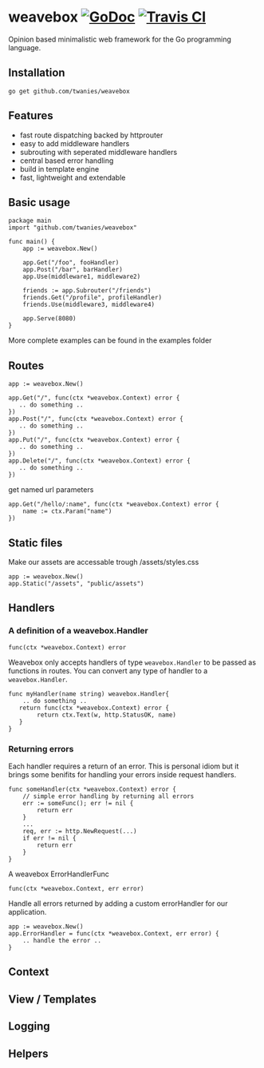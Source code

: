 # weavebox [![GoDoc](https://godoc.org/github.com/twanies/weavebox?status.svg)](https://godoc.org/github.com/twanies/weavebox) [![Travis CI](https://travis-ci.org/twanies/weavebox.svg?branch=master)](https://travis-ci.org/twanies/weavebox)
Opinion based minimalistic web framework for the Go programming language.

## Installation
`go get github.com/twanies/weavebox`

## Features
- fast route dispatching backed by httprouter
- easy to add middleware handlers
- subrouting with seperated middleware handlers
- central based error handling
- build in template engine
- fast, lightweight and extendable

## Basic usage
    package main
    import "github.com/twanies/weavebox"

    func main() {
        app := weavebox.New()

        app.Get("/foo", fooHandler)
        app.Post("/bar", barHandler)
        app.Use(middleware1, middleware2)

        friends := app.Subrouter("/friends")
        friends.Get("/profile", profileHandler)
        friends.Use(middleware3, middleware4)
        
        app.Serve(8080)
    }
More complete examples can be found in the examples folder

## Routes
    app := weavebox.New()

    app.Get("/", func(ctx *weavebox.Context) error {
       .. do something .. 
    })
    app.Post("/", func(ctx *weavebox.Context) error {
       .. do something .. 
    })
    app.Put("/", func(ctx *weavebox.Context) error {
       .. do something .. 
    })
    app.Delete("/", func(ctx *weavebox.Context) error {
       .. do something .. 
    })

get named url parameters

    app.Get("/hello/:name", func(ctx *weavebox.Context) error {
        name := ctx.Param("name")
    })

## Static files
Make our assets are accessable trough /assets/styles.css

    app := weavebox.New()
    app.Static("/assets", "public/assets")

## Handlers
### A definition of a weavebox.Handler

    func(ctx *weavebox.Context) error

Weavebox only accepts handlers of type `weavebox.Handler` to be passed as functions in routes. You can convert any type of handler to a `weavebox.Handler`.

    func myHandler(name string) weavebox.Handler{
        .. do something ..
       return func(ctx *weavebox.Context) error {
            return ctx.Text(w, http.StatusOK, name)
       }
    }

### Returning errors
Each handler requires a return of an error. This is personal idiom but it brings some benifits for handling your errors inside request handlers.
    
    func someHandler(ctx *weavebox.Context) error {
        // simple error handling by returning all errors 
        err := someFunc(); err != nil {
            return err
        }
        ...
        req, err := http.NewRequest(...)
        if err != nil {
            return err
        }
    }

A weavebox ErrorHandlerFunc    

    func(ctx *weavebox.Context, err error)
    
Handle all errors returned by adding a custom errorHandler for our application.

    app := weavebox.New()
    app.ErrorHandler = func(ctx *weavebox.Context, err error) {
        .. handle the error ..
    }

## Context

## View / Templates

## Logging

## Helpers


